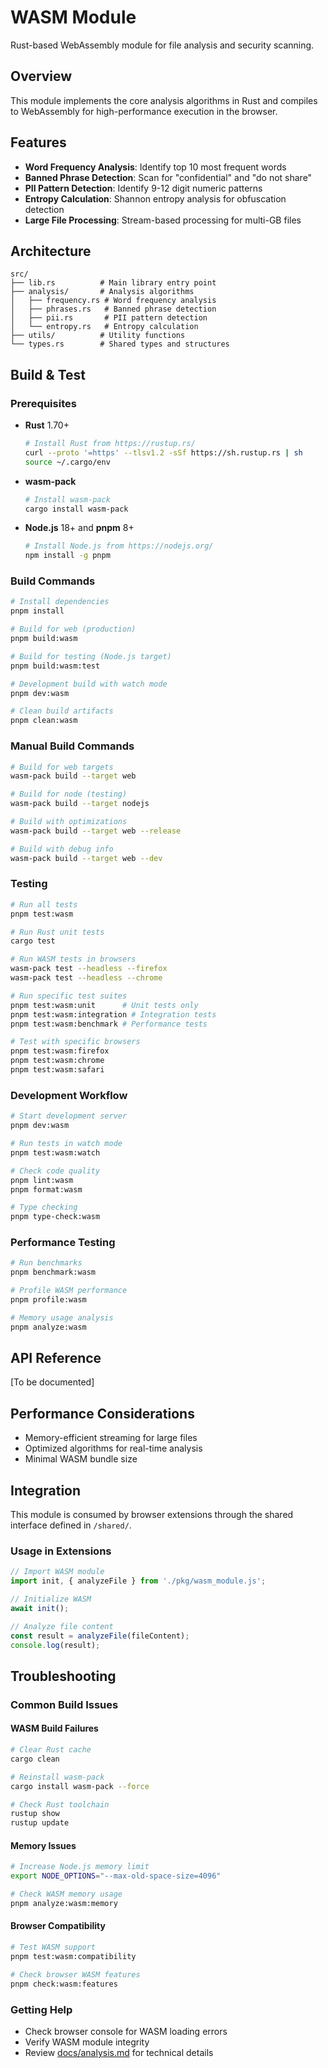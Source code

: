 # WASM Module

Rust-based WebAssembly module for file analysis and security scanning.

## Overview

This module implements the core analysis algorithms in Rust and compiles to WebAssembly for high-performance execution in the browser.

## Features

- **Word Frequency Analysis**: Identify top 10 most frequent words
- **Banned Phrase Detection**: Scan for "confidential" and "do not share"
- **PII Pattern Detection**: Identify 9-12 digit numeric patterns
- **Entropy Calculation**: Shannon entropy analysis for obfuscation detection
- **Large File Processing**: Stream-based processing for multi-GB files

## Architecture

```
src/
├── lib.rs          # Main library entry point
├── analysis/       # Analysis algorithms
│   ├── frequency.rs # Word frequency analysis
│   ├── phrases.rs   # Banned phrase detection
│   ├── pii.rs       # PII pattern detection
│   └── entropy.rs   # Entropy calculation
├── utils/          # Utility functions
└── types.rs        # Shared types and structures
```

## Build & Test

### Prerequisites

- **Rust** 1.70+
  ```bash
  # Install Rust from https://rustup.rs/
  curl --proto '=https' --tlsv1.2 -sSf https://sh.rustup.rs | sh
  source ~/.cargo/env
  ```

- **wasm-pack**
  ```bash
  # Install wasm-pack
  cargo install wasm-pack
  ```

- **Node.js** 18+ and **pnpm** 8+
  ```bash
  # Install Node.js from https://nodejs.org/
  npm install -g pnpm
  ```

### Build Commands

```bash
# Install dependencies
pnpm install

# Build for web (production)
pnpm build:wasm

# Build for testing (Node.js target)
pnpm build:wasm:test

# Development build with watch mode
pnpm dev:wasm

# Clean build artifacts
pnpm clean:wasm
```

### Manual Build Commands

```bash
# Build for web targets
wasm-pack build --target web

# Build for node (testing)
wasm-pack build --target nodejs

# Build with optimizations
wasm-pack build --target web --release

# Build with debug info
wasm-pack build --target web --dev
```

### Testing

```bash
# Run all tests
pnpm test:wasm

# Run Rust unit tests
cargo test

# Run WASM tests in browsers
wasm-pack test --headless --firefox
wasm-pack test --headless --chrome

# Run specific test suites
pnpm test:wasm:unit      # Unit tests only
pnpm test:wasm:integration # Integration tests
pnpm test:wasm:benchmark # Performance tests

# Test with specific browsers
pnpm test:wasm:firefox
pnpm test:wasm:chrome
pnpm test:wasm:safari
```

### Development Workflow

```bash
# Start development server
pnpm dev:wasm

# Run tests in watch mode
pnpm test:wasm:watch

# Check code quality
pnpm lint:wasm
pnpm format:wasm

# Type checking
pnpm type-check:wasm
```

### Performance Testing

```bash
# Run benchmarks
pnpm benchmark:wasm

# Profile WASM performance
pnpm profile:wasm

# Memory usage analysis
pnpm analyze:wasm
```

## API Reference

[To be documented]

## Performance Considerations

- Memory-efficient streaming for large files
- Optimized algorithms for real-time analysis
- Minimal WASM bundle size

## Integration

This module is consumed by browser extensions through the shared interface defined in `/shared/`.

### Usage in Extensions

```javascript
// Import WASM module
import init, { analyzeFile } from './pkg/wasm_module.js';

// Initialize WASM
await init();

// Analyze file content
const result = analyzeFile(fileContent);
console.log(result);
```

## Troubleshooting

### Common Build Issues

#### WASM Build Failures
```bash
# Clear Rust cache
cargo clean

# Reinstall wasm-pack
cargo install wasm-pack --force

# Check Rust toolchain
rustup show
rustup update
```

#### Memory Issues
```bash
# Increase Node.js memory limit
export NODE_OPTIONS="--max-old-space-size=4096"

# Check WASM memory usage
pnpm analyze:wasm:memory
```

#### Browser Compatibility
```bash
# Test WASM support
pnpm test:wasm:compatibility

# Check browser WASM features
pnpm check:wasm:features
```

### Getting Help
- Check browser console for WASM loading errors
- Verify WASM module integrity
- Review [docs/analysis.md](../docs/analysis.md) for technical details
